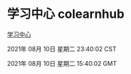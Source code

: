 # 学习中心 colearnhub
[学习中心](http://111.175.122.5:56308/colearnhub/)

2021年 08月 10日 星期二 23:40:02 CST

2021年 08月 10日 星期二 15:40:02 GMT
